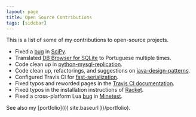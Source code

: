 ```yaml
---
layout: page
title: Open Source Contributions
tags: [sidebar]
---
```


This is a list of some of my contributions to open-source projects.

+ Fixed a [bug](https://github.com/scipy/scipy/issues/5450) in [SciPy](https://github.com/scipy/scipy).
+ Translated [DB Browser for SQLite](https://github.com/sqlitebrowser/sqlitebrowser) to Portuguese multiple times.
+ Code clean up in [python-mysql-replication](https://github.com/noplay/python-mysql-replication).
+ Code clean up, refactorings, and suggestions on [java-design-patterns](https://github.com/iluwatar/java-design-patterns).
+ Configured Travis CI for [fast-serialization](https://github.com/RuedigerMoeller/fast-serialization).
+ Fixed typos and reworded pages in the [Travis CI documentation](https://github.com/travis-ci/docs-travis-ci-com).
+ Fixed typos in the installation instructions of [Racket](https://github.com/racket/racket).
+ Fixed a cross-platform Lua [bug](https://github.com/minetest/minetest/issues/4720) in [Minetest](https://github.com/minetest/minetest).

See also my [portfolio]({{ site.baseurl }}/portfolio).
